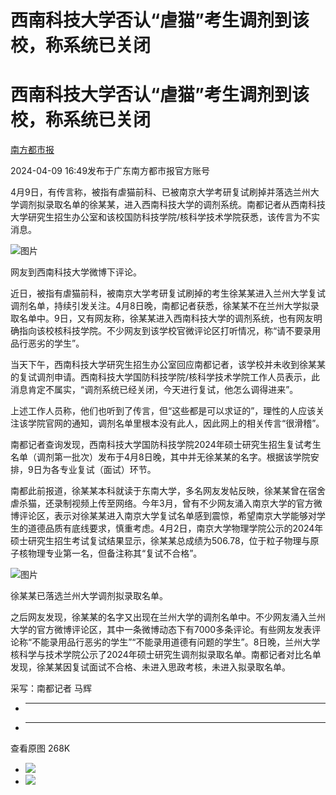 # 西南科技大学否认“虐猫”考生调剂到该校，称系统已关闭

# 西南科技大学否认“虐猫”考生调剂到该校，称系统已关闭

[](https://news.qq.com/omn/author/8QMf2H1a6IQUsTfY)

[南方都市报](https://news.qq.com/omn/author/8QMf2H1a6IQUsTfY)

2024-04-09 16:49发布于广东南方都市报官方账号

4月9日，有传言称，被指有虐猫前科、已被南京大学考研复试刷掉并落选兰州大学调剂拟录取名单的徐某某，进入西南科技大学的调剂系统。南都记者从西南科技大学研究生招生办公室和该校国防科技学院/核科学技术学院获悉，该传言为不实消息。

![图片](https:https://inews.gtimg.com/om_bt/OH27xAnU5Ut2TMlFGyq4zWma86NviYO1fmvRPoDRmgglEAA/641)

网友到西南科技大学微博下评论。

近日，被指有虐猫前科，被南京大学考研复试刷掉的考生徐某某进入兰州大学复试调剂名单，持续引发关注。4月8日晚，南都记者获悉，徐某某不在兰州大学拟录取名单中。9日，又有网友称，徐某某进入西南科技大学的调剂系统，也有网友明确指向该校核科技学院。不少网友到该学校官微评论区打听情况，称“请不要录用品行恶劣的学生”。

当天下午，西南科技大学研究生招生办公室回应南都记者，该学校并未收到徐某某的复试调剂申请。西南科技大学国防科技学院/核科学技术学院工作人员表示，此消息肯定不属实，“调剂系统已经关闭，今天进行复试，他怎么调得进来”。

上述工作人员称，他们也听到了传言，但“这些都是可以求证的”，理性的人应该关注该学院官网的通知，调剂名单里根本没有此人，因此网上的相关传言“很滑稽”。

南都记者查询发现，西南科技大学国防科技学院2024年硕士研究生招生复试考生名单（调剂第一批次）发布于4月8日晚，其中并无徐某某的名字。根据该学院安排，9日为各专业复试（面试）环节。

南都此前报道，徐某某本科就读于东南大学，多名网友发帖反映，徐某某曾在宿舍虐杀猫，还录制视频上传至网络。今年3月，曾有不少网友涌入南京大学的官方微博评论区，表示对徐某某进入南京大学复试名单感到震惊，希望南京大学能够对学生的道德品质有底线要求，慎重考虑。4月2日，南京大学物理学院公示的2024年硕士研究生招生考试复试结果显示，徐某某总成绩为506.78，位于粒子物理与原子核物理专业第一名，但备注称其“复试不合格”。

![图片](https:https://inews.gtimg.com/om_bt/OTkAaCENJmJBykRyXja7tl7S_6cQ24-Hhne9_9dNZedWgAA/641)

徐某某已落选兰州大学调剂拟录取名单。

之后网友发现，徐某某的名字又出现在兰州大学的调剂名单中。不少网友涌入兰州大学的官方微博评论区，其中一条微博动态下有7000多条评论。有些网友发表评论称“不能录用品行恶劣的学生”“不能录用道德有问题的学生”。8日晚，兰州大学核科学与技术学院公示了2024年硕士研究生调剂拟录取名单。南都记者对比名单发现，徐某某因复试面试不合格、未进入思政考核，未进入拟录取名单。

采写：南都记者 马辉

  *  ______

  * ______

查看原图 268K

  * ![](https:https://inews.gtimg.com/om_bt/OH27xAnU5Ut2TMlFGyq4zWma86NviYO1fmvRPoDRmgglEAA/641)
  * ![](https:https://inews.gtimg.com/om_bt/OTkAaCENJmJBykRyXja7tl7S_6cQ24-Hhne9_9dNZedWgAA/641)

